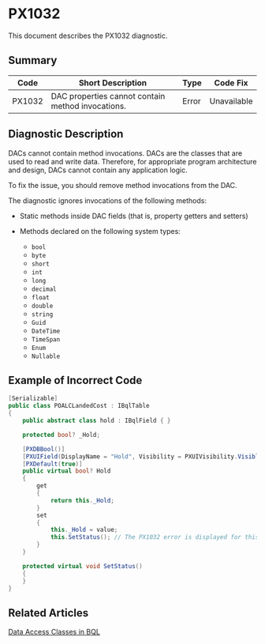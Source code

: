# PX1032
This document describes the PX1032 diagnostic.

## Summary

| Code   | Short Description                                 | Type  | Code Fix    | 
| ------ | ------------------------------------------------- | ----- | ----------- | 
| PX1032 | DAC properties cannot contain method invocations. | Error | Unavailable | 

## Diagnostic Description
DACs cannot contain method invocations. DACs are the classes that are used to read and write data. Therefore, for appropriate program architecture and design, DACs cannot contain any application logic. 

To fix the issue, you should remove method invocations from the DAC.

The diagnostic ignores invocations of the following methods:

 - Static methods inside DAC fields (that is, property getters and setters)
 - Methods declared on the following system types:

    - `bool`
    - `byte`
    - `short`
    - `int`
    - `long`
    - `decimal`
    - `float`
    - `double`
    - `string`
    - `Guid`
    - `DateTime`
    - `TimeSpan`
    - `Enum`
    - `Nullable`

## Example of Incorrect Code

```C#
[Serializable]
public class POALCLandedCost : IBqlTable
{
    public abstract class hold : IBqlField { }

    protected bool? _Hold;

    [PXDBBool()]
    [PXUIField(DisplayName = "Hold", Visibility = PXUIVisibility.Visible)]
    [PXDefault(true)]
    public virtual bool? Hold
    {
        get
        {
            return this._Hold;
        }
        set
        {
            this._Hold = value;
            this.SetStatus(); // The PX1032 error is displayed for this line.
        }
    }

    protected virtual void SetStatus()
    {
    }
}
```

## Related Articles

[Data Access Classes in BQL](https://help.acumatica.com/Help?ScreenId=ShowWiki&pageid=040fb64b-4768-4625-8c5b-6a90b18b4877)